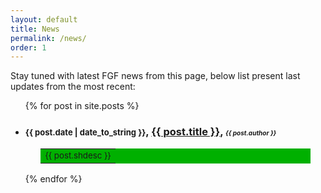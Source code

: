 ```yaml
---
layout: default
title: News
permalink: /news/
order: 1
---
```


Stay tuned with latest FGF news from this page, below list present last updates from the most recent:

<ul>
  {% for post in site.posts %}
    <li>
      <h3>
        <font size="2"><b>{{ post.date | date_to_string }}</b></font>, <a href="{{ post.url }}">{{ post.title }}</a>, <font size="1"><i>{{ post.author }}</i>
        </font>
      </h3>
    <p style="margin-left:5%; margin-right:5%;">
      <table bgcolor="{{ post.bgcolor }}"><tr><td><small>{{ post.shdesc }}</small></td></tr>
      </table>
    </p>
    </li>
  {% endfor %}


